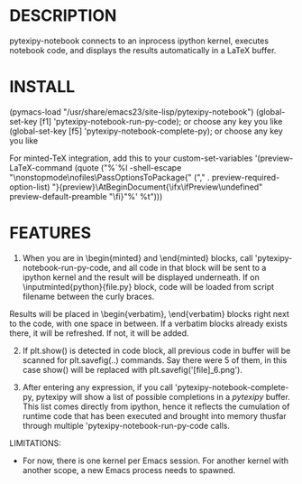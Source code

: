 # DESCRIPTION

pytexipy-notebook connects to an inprocess ipython kernel, executes
notebook code, and displays the results automatically in a LaTeX
buffer.

# INSTALL

(pymacs-load "/usr/share/emacs23/site-lisp/pytexipy-notebook")
(global-set-key [f1] 'pytexipy-notebook-run-py-code); or choose any key you like
(global-set-key [f5] 'pytexipy-notebook-complete-py); or choose any key you like

For minted-TeX integration, add this to your custom-set-variables
'(preview-LaTeX-command (quote ("%`%l -shell-escape \"\\nonstopmode\\nofiles\\PassOptionsToPackage{"
("," . preview-required-option-list) "}{preview}\\AtBeginDocument{\\ifx\\ifPreview\\undefined"
 preview-default-preamble "\\fi}\"%' %t")))

# FEATURES

1) When you are in \begin{minted} and \end{minted} blocks,
call 'pytexipy-notebook-run-py-code, and all code in that block will
be sent to a ipython kernel and the result will be displayed
underneath. If on \inputminted{python}{file.py} block, code will be
loaded from script filename between the curly braces.

Results will be placed in \begin{verbatim}, \end{verbatim} blocks
right next to the code, with one space in between. If a verbatim blocks
already exists there, it will be refreshed. If not, it will be added.

2) If plt.show() is detected in code block, all previous code in
buffer will be scanned for plt.savefig(..) commands. Say there were 5
of them, in this case show() will be replaced with
plt.savefig('[file]_6.png').

3) After entering any expression, if you call
'pytexipy-notebook-complete-py, pytexipy will show a list of possible
completions in a *pytexipy* buffer. This list comes directly from
ipython, hence it reflects the cumulation of runtime code that has
been executed and brought into memory thusfar through multiple
'pytexipy-notebook-run-py-code calls.

LIMITATIONS:

* For now, there is one kernel per Emacs session. For another kernel
  with another scope, a new Emacs process needs to spawned.
